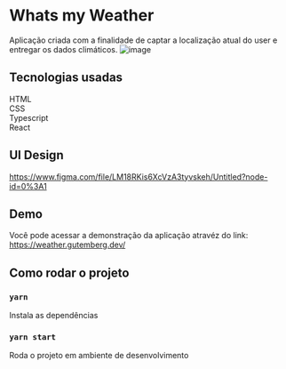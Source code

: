 # Whats my Weather

Aplicação criada com a finalidade de captar a localização atual do user e entregar os dados climáticos.
![image](https://user-images.githubusercontent.com/31583703/153166221-44d1ce91-9fcf-437b-8b0c-6f6e78172ea3.png)

## Tecnologias usadas

HTML <br>
CSS <br>
Typescript <br>
React <br>

## UI Design
https://www.figma.com/file/LM18RKis6XcVzA3tyvskeh/Untitled?node-id=0%3A1

## Demo
Você pode acessar a demonstração da aplicação atravéz do link:
https://weather.gutemberg.dev/

## Como rodar o projeto

### `yarn`
Instala as dependências
### `yarn start`
Roda o projeto em ambiente de desenvolvimento
